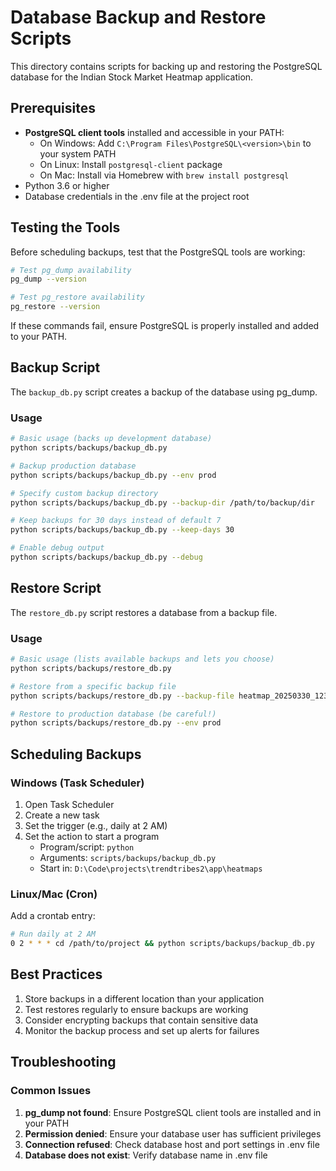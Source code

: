 # Database Backup and Restore Scripts

This directory contains scripts for backing up and restoring the PostgreSQL database for the Indian Stock Market Heatmap application.

## Prerequisites

- **PostgreSQL client tools** installed and accessible in your PATH:
  - On Windows: Add `C:\Program Files\PostgreSQL\<version>\bin` to your system PATH
  - On Linux: Install `postgresql-client` package
  - On Mac: Install via Homebrew with `brew install postgresql`
- Python 3.6 or higher
- Database credentials in the .env file at the project root

## Testing the Tools

Before scheduling backups, test that the PostgreSQL tools are working:

```bash
# Test pg_dump availability
pg_dump --version

# Test pg_restore availability
pg_restore --version
```

If these commands fail, ensure PostgreSQL is properly installed and added to your PATH.

## Backup Script

The `backup_db.py` script creates a backup of the database using pg_dump.

### Usage

```bash
# Basic usage (backs up development database)
python scripts/backups/backup_db.py

# Backup production database
python scripts/backups/backup_db.py --env prod

# Specify custom backup directory
python scripts/backups/backup_db.py --backup-dir /path/to/backup/dir

# Keep backups for 30 days instead of default 7
python scripts/backups/backup_db.py --keep-days 30

# Enable debug output
python scripts/backups/backup_db.py --debug
```

## Restore Script

The `restore_db.py` script restores a database from a backup file.

### Usage

```bash
# Basic usage (lists available backups and lets you choose)
python scripts/backups/restore_db.py

# Restore from a specific backup file
python scripts/backups/restore_db.py --backup-file heatmap_20250330_123456.backup

# Restore to production database (be careful!)
python scripts/backups/restore_db.py --env prod
```

## Scheduling Backups

### Windows (Task Scheduler)

1. Open Task Scheduler
2. Create a new task
3. Set the trigger (e.g., daily at 2 AM)
4. Set the action to start a program
   - Program/script: `python`
   - Arguments: `scripts/backups/backup_db.py`
   - Start in: `D:\Code\projects\trendtribes2\app\heatmaps`

### Linux/Mac (Cron)

Add a crontab entry:

```bash
# Run daily at 2 AM
0 2 * * * cd /path/to/project && python scripts/backups/backup_db.py
```

## Best Practices

1. Store backups in a different location than your application
2. Test restores regularly to ensure backups are working
3. Consider encrypting backups that contain sensitive data
4. Monitor the backup process and set up alerts for failures

## Troubleshooting

### Common Issues

1. **pg_dump not found**: Ensure PostgreSQL client tools are installed and in your PATH
2. **Permission denied**: Ensure your database user has sufficient privileges
3. **Connection refused**: Check database host and port settings in .env file
4. **Database does not exist**: Verify database name in .env file 